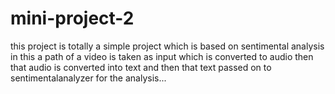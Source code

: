 # mini-project-2
this project is totally a simple project which is based on sentimental analysis
in this a path of a video is taken as input which is converted to audio then that audio is converted into text
and then that text passed on to sentimentalanalyzer for the analysis...
